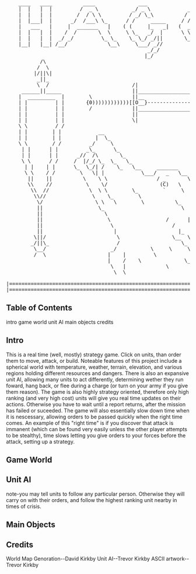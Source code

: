 <pre>
    ____   ____          ____              ___               ___
    |  |   |  |         /  _ \           _/ _ \            _/ _ \
    |  |   |  |        /  / \ \         / _/ \_\          / _/ \_)
    |  |___|  |      _/  /___\ \_      / /     _____     / /___
    |   ___   |     |  _______   |    ( (     |_   _|   (  ____)
    |  |   |  |    /  /       \  \     \ \_   _/  |      \ \_   _
    |  |   |  |  _/ _/         \_ \_    \_ \_/ _/||       \_ \_/ )
    |__|   |__| /__/             \__\     \___/ _//         \___/
                                              _/_/           
                                             |_/
           /\                          
          /  \                         
         |/||\|                        
          _||_                         
          \  /                           /|
     ______||_____                       ||_______________________________
    |  _________  |        \             ||__                             \_
    | |         | |       {0))))))))))))[[O__}-----------------------------_>
    | |         | |        /             ||_______________________________/
    | |         | |                      ||
    | |         | |                      \|
    \ \         / /                   
    | |        | |            __       
    | |        | |           |  \_     
    \ \        / /         _/     \                                  
     | |      | |         _\_      \_                                   
     | |      | |      _//  /\       \_                                 
     \ \      / /     /  |/_/ \_  \_   \_                             __/
      | |    | |      \_  \_/| /    \_   \__     _______         /___/ \\/  
      \ \    / /        \   \| |            \___/   _   \__     _//     /
       ||    ||          \    \ \                / _       \_ _|       /  
       \\    //           \    \/                 (C)   \    \  /     ||/
        \\  //             \  \ \        \_        `     \  \        _/
         \\//               \    \_        \                       //
          \/                 \ \   \        \          \_         //
          ||                  \_                         \       //
          ||                    \                               /
          ||                     \                  /      |   |
          ||                      \                   /        \
          ||                       |                    |_     |
         \||/                       \                 \__  \     \
        _/||\_                      /                    \_ \ _  |
         \__/                     _/           \     \     \   \  \_
         /  \                    |    |         \               \   \
                                 |    /    \              \_     |   |
                                  \   |             \       \      | |
                                   \  \                             \ \
                                                                     \ |
|========================================================================================================================|
|========================================================================================================================|
</pre>

Table of Contents
-------------------------------
intro
game world
unit AI
main objects
credits





Intro
-------------------------------

This is a real time (well, mostly) strategy game. Click on units, than order them to move, attack, or build. Noteable features of this project include a spherical world with temperature, weather, terrain, elevation, and various regions holding different resources and dangers. There is also an expansive unit AI, allowing many units to act differently, determining wether they run foward, hang back, or flee during a charge (or turn on your army if you give them reason). The game is also highly strategy oriented, therefore only high ranking (and very high cost) units will give you real time updates on their actions. Otherwise you have to wait until a report returns, after the mission has failed or suceeded. The game will also essentially slow down time when it is nescessary, allowing orders to be passed quickly when the right time comes. An example of this "right time" is if you discover that attack is immanent (which can be found very easily unless the other player attempts to be stealthy), time slows letting you give orders to your forces before the attack, setting up a strategy.

Game World
------------------------------

Unit AI
-------

note-you may tell units to follow any particular person. Otherwise they will carry on with their orders, and follow the highest ranking unit nearby in times of crisis.

Main Objects
------------

Credits
-------
World Map Genoration--David Kirkby
Unit AI--Trevor Kirkby
ASCII artwork--Trevor Kirkby
